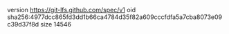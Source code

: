 version https://git-lfs.github.com/spec/v1
oid sha256:4977dcc865fd3dd1b66ca4784d35f82a609cccfdfa5a7cba8073e09c39d37f8d
size 14546
